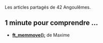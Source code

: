 Les articles partagés de 42 Angoulêmes.

## 1 minute pour comprendre ...
* **[ft_memmove();](00_libft/mafissie_ft_memmove.md)** de Maxime